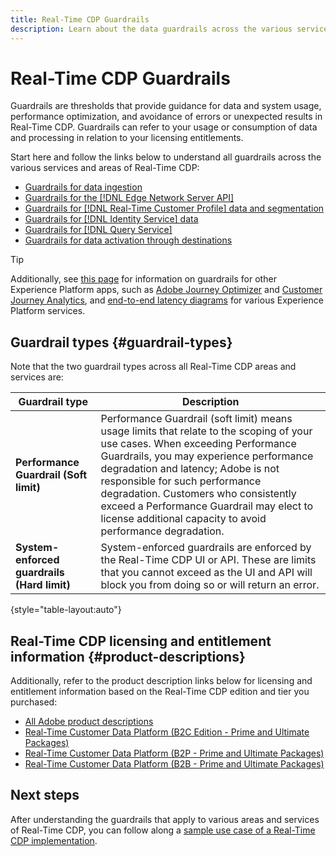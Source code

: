 ```yaml
---
title: Real-Time CDP Guardrails
description: Learn about the data guardrails across the various services and areas of Real-Time CDP.
---
```

# Real-Time CDP Guardrails

Guardrails are thresholds that provide guidance for data and system usage, performance optimization, and avoidance of errors or unexpected results in Real-Time CDP. Guardrails can refer to your usage or consumption of data and processing in relation to your licensing entitlements.

Start here and follow the links below to understand all guardrails across the various services and areas of Real-Time CDP:

* [Guardrails for data ingestion](/help/ingestion/guardrails.md)
* [Guardrails for the [!DNL Edge Network Server API]](/help/server-api/guardrails.md)
* [Guardrails for [!DNL Real-Time Customer Profile] data and segmentation](/help/profile/guardrails.md)
* [Guardrails for [!DNL Identity Service] data](/help/identity-service/guardrails.md)
* [Guardrails for [!DNL Query Service]](/help/query-service/guardrails.md)
* [Guardrails for data activation through destinations](/help/destinations/guardrails.md)

>[!TIP]
>
>Additionally, see [this page](https://experienceleague.adobe.com/docs/blueprints-learn/architecture/architecture-overview/deployment/guardrails.html) for information on guardrails for other Experience Platform apps, such as [Adobe Journey Optimizer](https://experienceleague.adobe.com/docs/journey-optimizer.html) and [Customer Journey Analytics](https://experienceleague.adobe.com/docs/customer-journey-analytics.html), and [end-to-end latency diagrams](https://experienceleague.adobe.com/docs/blueprints-learn/architecture/architecture-overview/deployment/guardrails.html?lang=en#end-to-end-latency-diagrams) for various Experience Platform services.

## Guardrail types {#guardrail-types}

Note that the two guardrail types across all Real-Time CDP areas and services are: 

| Guardrail type | Description|
|----------|---------|
| **Performance Guardrail (Soft limit)** | Performance Guardrail (soft limit) means usage limits that relate to the scoping of your use cases. When exceeding Performance Guardrails, you may experience performance degradation and latency; Adobe is not responsible for such performance degradation. Customers who consistently exceed a Performance Guardrail may elect to license additional capacity to avoid performance degradation.|
| **System-enforced guardrails (Hard limit)** | System-enforced guardrails are enforced by the Real-Time CDP UI or API. These are limits that you cannot exceed as the UI and API will block you from doing so or will return an error.|

{style="table-layout:auto"}

## Real-Time CDP licensing and entitlement information {#product-descriptions}

Additionally, refer to the product description links below for licensing and entitlement information based on the Real-Time CDP edition and tier you purchased:

* [All Adobe product descriptions](https://helpx.adobe.com/legal/product-descriptions.html)
* [Real-Time Customer Data Platform (B2C Edition - Prime and Ultimate Packages)](https://helpx.adobe.com/legal/product-descriptions/real-time-customer-data-platform-b2c-edition-prime-and-ultimate-packages.html)
* [Real-Time Customer Data Platform (B2P - Prime and Ultimate Packages)](https://helpx.adobe.com/legal/product-descriptions/real-time-customer-data-platform-b2p-edition-prime-and-ultimate-packages.html)
* [Real-Time Customer Data Platform (B2B - Prime and Ultimate Packages)](https://helpx.adobe.com/legal/product-descriptions/real-time-customer-data-platform-b2b-edition-prime-and-ultimate-packages.html)

## Next steps

After understanding the guardrails that apply to various areas and services of Real-Time CDP, you can follow along a [sample use case of a Real-Time CDP implementation](/help/rtcdp/get-started.md).
